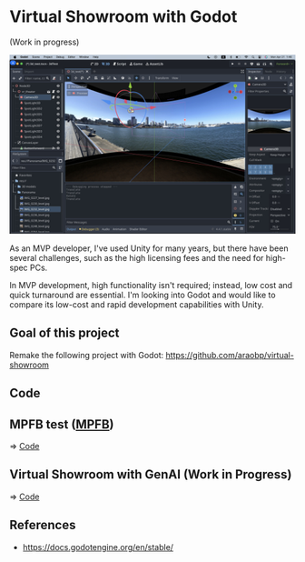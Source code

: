 # Virtual Showroom with Godot

(Work in progress)

<img src="docs/screenshot1.jpg" width=600>
 
As an MVP developer, I've used Unity for many years, but there have been several challenges, such as the high licensing fees and the need for high-spec PCs.

In MVP development, high functionality isn't required; instead, low cost and quick turnaround are essential. I'm looking into Godot and would like to compare its low-cost and rapid development capabilities with Unity.

## Goal of this project

Remake the following project with Godot: https://github.com/araobp/virtual-showroom

## Code

## MPFB test ([MPFB](https://static.makehumancommunity.org/mpfb.html))

=> [Code](/mpfbtest)

## Virtual Showroom with GenAI (Work in Progress)

=> [Code](/virtual-showroom)

## References

- https://docs.godotengine.org/en/stable/
